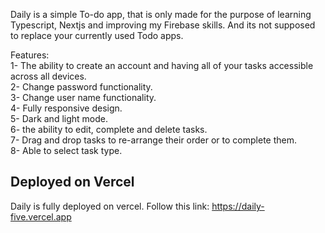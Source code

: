 Daily is a simple To-do app, that is only made for the purpose of learning Typescript, Nextjs and improving my Firebase skills. And its not supposed to replace your currently used Todo apps.

Features: <br/>
 1- The ability to create an account and having all of your tasks accessible across all devices.<br/>
 2- Change password functionality.<br/>
 3- Change user name functionality.<br/>
 4- Fully responsive design.<br/>
 5- Dark and light mode.<br/>
 6- the ability to edit, complete and delete tasks.<br/>
 7- Drag and drop tasks to re-arrange their order or to complete them.<br/>
 8- Able to select task type.<br/>

 
## Deployed on Vercel

Daily is fully deployed on vercel. Follow this link: https://daily-five.vercel.app

